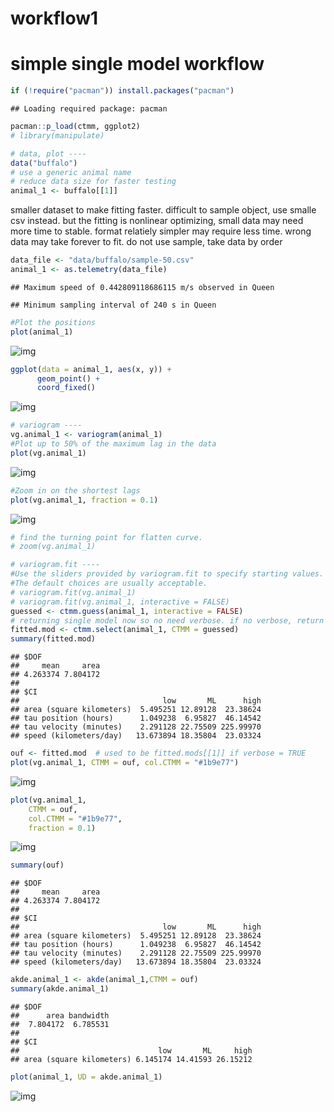 # workflow1
# simple single model workflow



```r
if (!require("pacman")) install.packages("pacman")
```

```
## Loading required package: pacman
```

```r
pacman::p_load(ctmm, ggplot2)
# library(manipulate)
```


```r
# data, plot ----
data("buffalo")
# use a generic animal name
# reduce data size for faster testing
animal_1 <- buffalo[[1]]
```

smaller dataset to make fitting faster. difficult to sample object, use smalle csv instead. but the fitting is nonlinear optimizing, small data may need more time to stable. format relatiely simpler may require less time. wrong data may take forever to fit.
do not use sample, take data by order


```r
data_file <- "data/buffalo/sample-50.csv"
animal_1 <- as.telemetry(data_file)
```

```
## Maximum speed of 0.442809118686115 m/s observed in Queen
```

```
## Minimum sampling interval of 240 s in Queen
```



```r
#Plot the positions
plot(animal_1)
```

![img](workflow1_files/figure-html/unnamed-chunk-1-1.png)

```r
ggplot(data = animal_1, aes(x, y)) + 
      geom_point() +
      coord_fixed()
```

![img](workflow1_files/figure-html/unnamed-chunk-1-2.png)

```r
# variogram ----
vg.animal_1 <- variogram(animal_1)
#Plot up to 50% of the maximum lag in the data
plot(vg.animal_1)
```

![img](workflow1_files/figure-html/unnamed-chunk-1-3.png)

```r
#Zoom in on the shortest lags
plot(vg.animal_1, fraction = 0.1)
```

![img](workflow1_files/figure-html/unnamed-chunk-1-4.png)

```r
# find the turning point for flatten curve.
# zoom(vg.animal_1)

# variogram.fit ----
#Use the sliders provided by variogram.fit to specify starting values.
#The default choices are usually acceptable.
# variogram.fit(vg.animal_1)
# variogram.fit(vg.animal_1, interactive = FALSE)
guessed <- ctmm.guess(animal_1, interactive = FALSE)
# returning single model now so no need verbose. if no verbose, return value is single element instead of list.
fitted.mod <- ctmm.select(animal_1, CTMM = guessed)
summary(fitted.mod)
```

```
## $DOF
##     mean     area 
## 4.263374 7.804172 
## 
## $CI
##                                low       ML      high
## area (square kilometers)  5.495251 12.89128  23.38624
## tau position (hours)      1.049238  6.95827  46.14542
## tau velocity (minutes)    2.291128 22.75509 225.99970
## speed (kilometers/day)   13.673894 18.35804  23.03324
```

```r
ouf <- fitted.mod  # used to be fitted.mods[[1]] if verbose = TRUE
plot(vg.animal_1, CTMM = ouf, col.CTMM = "#1b9e77")
```

![img](workflow1_files/figure-html/unnamed-chunk-1-5.png)

```r
plot(vg.animal_1,
    CTMM = ouf,
    col.CTMM = "#1b9e77",
    fraction = 0.1)
```

![img](workflow1_files/figure-html/unnamed-chunk-1-6.png)

```r
summary(ouf)
```

```
## $DOF
##     mean     area 
## 4.263374 7.804172 
## 
## $CI
##                                low       ML      high
## area (square kilometers)  5.495251 12.89128  23.38624
## tau position (hours)      1.049238  6.95827  46.14542
## tau velocity (minutes)    2.291128 22.75509 225.99970
## speed (kilometers/day)   13.673894 18.35804  23.03324
```

```r
akde.animal_1 <- akde(animal_1,CTMM = ouf)
summary(akde.animal_1)
```

```
## $DOF
##      area bandwidth 
##  7.804172  6.785531 
## 
## $CI
##                               low       ML     high
## area (square kilometers) 6.145174 14.41593 26.15212
```

```r
plot(animal_1, UD = akde.animal_1)
```

![img](workflow1_files/figure-html/unnamed-chunk-1-7.png)

